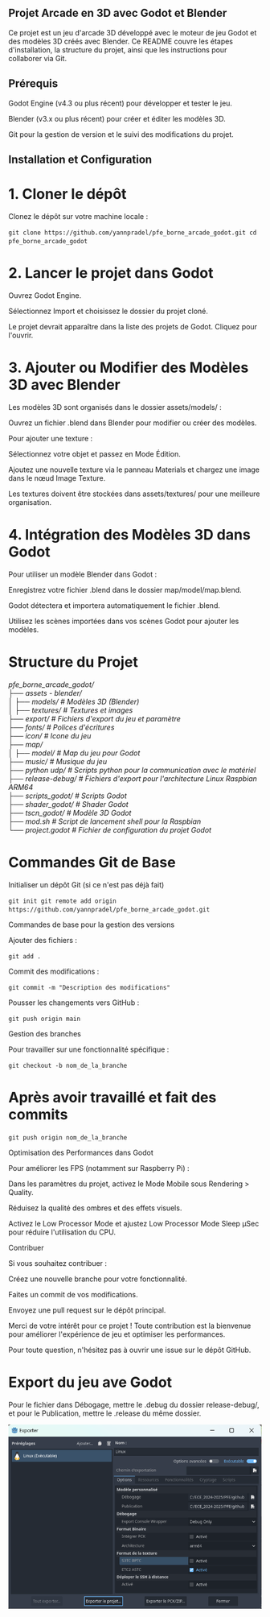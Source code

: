 ## Projet Arcade en 3D avec Godot et Blender

Ce projet est un jeu d'arcade 3D développé avec le moteur de jeu Godot et des modèles 3D créés avec Blender. Ce README couvre les étapes d'installation, la structure du projet, ainsi que les instructions pour collaborer via Git.

## Prérequis

Godot Engine (v4.3 ou plus récent) pour développer et tester le jeu.

Blender (v3.x ou plus récent) pour créer et éditer les modèles 3D.

Git pour la gestion de version et le suivi des modifications du projet.

## Installation et Configuration

# 1. Cloner le dépôt

Clonez le dépôt sur votre machine locale :

`git clone https://github.com/yannpradel/pfe_borne_arcade_godot.git
cd pfe_borne_arcade_godot`

# 2. Lancer le projet dans Godot

Ouvrez Godot Engine.

Sélectionnez Import et choisissez le dossier du projet cloné.

Le projet devrait apparaître dans la liste des projets de Godot. Cliquez pour l'ouvrir.

# 3. Ajouter ou Modifier des Modèles 3D avec Blender

Les modèles 3D sont organisés dans le dossier assets/models/ :

Ouvrez un fichier .blend dans Blender pour modifier ou créer des modèles.

Pour ajouter une texture :

Sélectionnez votre objet et passez en Mode Édition.

Ajoutez une nouvelle texture via le panneau Materials et chargez une image dans le nœud Image Texture.

Les textures doivent être stockées dans assets/textures/ pour une meilleure organisation.

# 4. Intégration des Modèles 3D dans Godot

Pour utiliser un modèle Blender dans Godot :

Enregistrez votre fichier .blend dans le dossier map/model/map.blend.

Godot détectera et importera automatiquement le fichier .blend.

Utilisez les scènes importées dans vos scènes Godot pour ajouter les modèles.

# Structure du Projet

*pfe_borne_arcade_godot/   
├── assets - blender/  
│   ├── models/            # Modèles 3D (Blender)  
│   ├── textures/          # Textures et images  
├── export/                # Fichiers d'export du jeu et paramètre  
├── fonts/                 # Polices d'écritures  
├── icon/                  # Icone du jeu  
├── map/  
│   ├── model/             # Map du jeu pour Godot    
├── music/                 # Musique du jeu  
├── python udp/            # Scripts python pour la communication avec le matériel  
├── release-debug/         # Fichiers d'export pour l'architecture Linux Raspbian ARM64  
├── scripts_godot/         # Scripts Godot  
├── shader_godot/          # Shader Godot  
├── tscn_godot/            # Modèle 3D Godot  
├── mod.sh                 # Script de lancement shell pour la Raspbian  
└── project.godot          # Fichier de configuration du projet Godot*  

# Commandes Git de Base

Initialiser un dépôt Git (si ce n'est pas déjà fait)

`git init
git remote add origin https://github.com/yannpradel/pfe_borne_arcade_godot.git`

Commandes de base pour la gestion des versions

Ajouter des fichiers :

`git add .`

Commit des modifications :

`git commit -m "Description des modifications"`

Pousser les changements vers GitHub :

`git push origin main`

Gestion des branches

Pour travailler sur une fonctionnalité spécifique :

`git checkout -b nom_de_la_branche`
# Après avoir travaillé et fait des commits
`git push origin nom_de_la_branche`

Optimisation des Performances dans Godot

Pour améliorer les FPS (notamment sur Raspberry Pi) :

Dans les paramètres du projet, activez le Mode Mobile sous Rendering > Quality.

Réduisez la qualité des ombres et des effets visuels.

Activez le Low Processor Mode et ajustez Low Processor Mode Sleep µSec pour réduire l'utilisation du CPU.

Contribuer

Si vous souhaitez contribuer :

Créez une nouvelle branche pour votre fonctionnalité.

Faites un commit de vos modifications.

Envoyez une pull request sur le dépôt principal.

Merci de votre intérêt pour ce projet ! Toute contribution est la bienvenue pour améliorer l'expérience de jeu et optimiser les performances.

Pour toute question, n'hésitez pas à ouvrir une issue sur le dépôt GitHub.

# Export du jeu ave Godot 

Pour le fichier dans Débogage, mettre le .debug du dossier release-debug/, et pour le Publication, mettre le .release du même dossier. 

![Consigne export du jeu depuis Godot](./export/parametre.png)


